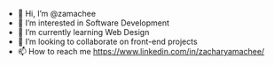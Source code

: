 - 👋 Hi, I’m @zamachee
- 👀 I’m interested in Software Development
- 🌱 I’m currently learning Web Design
- 💞️ I’m looking to collaborate on front-end projects
- 📫 How to reach me https://www.linkedin.com/in/zacharyamachee/

<!---
zamachee/zamachee is a ✨ special ✨ repository because its `README.md` (this file) appears on your GitHub profile.
You can click the Preview link to take a look at your changes.
--->
